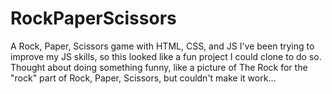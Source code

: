 # RockPaperScissors
A Rock, Paper, Scissors game with HTML, CSS, and JS
I've been trying to improve my JS skills, so this looked like a fun project I could clone to do so.  
Thought about doing something funny, like a picture of The Rock for the "rock" part of Rock, Paper, Scissors, but couldn't make it work...

